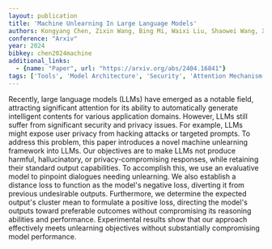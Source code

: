 ```yaml
---
layout: publication
title: 'Machine Unlearning In Large Language Models'
authors: Kongyang Chen, Zixin Wang, Bing Mi, Waixi Liu, Shaowei Wang, Xiaojun Ren, Jiaxing Shen
conference: "Arxiv"
year: 2024
bibkey: chen2024machine
additional_links:
  - {name: "Paper", url: "https://arxiv.org/abs/2404.16841"}
tags: ['Tools', 'Model Architecture', 'Security', 'Attention Mechanism', 'Prompting']
---
```

Recently, large language models (LLMs) have emerged as a notable field,
attracting significant attention for its ability to automatically generate
intelligent contents for various application domains. However, LLMs still
suffer from significant security and privacy issues. For example, LLMs might
expose user privacy from hacking attacks or targeted prompts. To address this
problem, this paper introduces a novel machine unlearning framework into LLMs.
Our objectives are to make LLMs not produce harmful, hallucinatory, or
privacy-compromising responses, while retaining their standard output
capabilities. To accomplish this, we use an evaluative model to pinpoint
dialogues needing unlearning. We also establish a distance loss to function as
the model's negative loss, diverting it from previous undesirable outputs.
Furthermore, we determine the expected output's cluster mean to formulate a
positive loss, directing the model's outputs toward preferable outcomes without
compromising its reasoning abilities and performance. Experimental results show
that our approach effectively meets unlearning objectives without substantially
compromising model performance.
